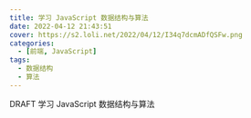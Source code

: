 ```yaml
---
title: 学习 JavaScript 数据结构与算法
date: 2022-04-12 21:43:51
cover: https://s2.loli.net/2022/04/12/I34q7dcmADfQSFw.png
categories:
  - [前端, JavaScript]
tags:
  - 数据结构
  - 算法
---
```


DRAFT 学习 JavaScript 数据结构与算法
